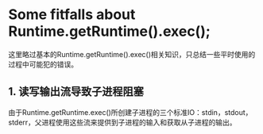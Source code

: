 # Some fitfalls about Runtime.getRuntime().exec();

这里略过基本的Runtime.getRuntime().exec()相关知识，只总结一些平时使用的过程中可能犯的错误。



## 1. 读写输出流导致子进程阻塞

由于Runtime.getRuntime.exec()所创建子进程的三个标准IO：stdin，stdout，stderr，父进程使用这些流来提供到子进程的输入和获取从子进程的输出。


